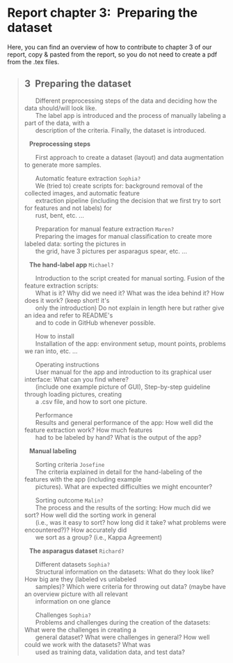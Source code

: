 # Report chapter 3:&ensp;Preparing the dataset
Here, you can find an overview of how to contribute to chapter 3 of our report, copy & pasted from the report, so you do not need to create a pdf from the .tex files.    
    
> ## 3&ensp;Preparing the dataset 
> &ensp;&ensp;&ensp; Different preprocessing steps of the data and deciding how the data should/will look like.  
> &ensp;&ensp;&ensp; The label app is introduced and the process of manually labeling a part of the data, with a  
> &ensp;&ensp;&ensp; description of the criteria. Finally, the dataset is introduced.  
>  
> &ensp; **Preprocessing steps**    
>     
> &ensp;&ensp;&ensp; First approach to create a dataset (layout) and data augmentation to generate more samples.  
>  
> &ensp;&ensp;&ensp; Automatic feature extraction  `Sophia?`   
> &ensp;&ensp;&ensp; We (tried to) create scripts for: background removal of the collected images, and automatic feature  
> &ensp;&ensp;&ensp; extraction pipeline (including the decision that we first try to sort for features and not labels) for  
> &ensp;&ensp;&ensp; rust, bent, etc. ...  
>  
> &ensp;&ensp;&ensp; Preparation for manual feature extraction  `Maren?`  
> &ensp;&ensp;&ensp; Preparing the images for manual classification to create more labeled data: sorting the pictures in  
> &ensp;&ensp;&ensp; the grid, have 3 pictures per asparagus spear, etc. ...   
>  
> &ensp; **The hand-label app**  `Michael?`  
>  
> &ensp;&ensp;&ensp; Introduction to the script created for manual sorting. Fusion of the feature extraction scripts:   
> &ensp;&ensp;&ensp; What is it? Why did we need it? What was the idea behind it? How does it work? (keep short! it's   
> &ensp;&ensp;&ensp; only the introduction) Do not explain in length here but rather give an idea and refer to README's   
> &ensp;&ensp;&ensp; and to code in GitHub whenever possible.  
>  
> &ensp;&ensp;&ensp; How to install  
> &ensp;&ensp;&ensp; Installation of the app: environment setup, mount points, problems we ran into, etc. ...  
>  
> &ensp;&ensp;&ensp; Operating instructions  
> &ensp;&ensp;&ensp; User manual for the app and introduction to its graphical user interface: What can you find where?  
> &ensp;&ensp;&ensp; (include one example picture of GUI), Step-by-step guideline through loading pictures, creating   
> &ensp;&ensp;&ensp; a .csv file, and how to sort one picture.  
>  
> &ensp;&ensp;&ensp; Performance  
> &ensp;&ensp;&ensp; Results and general performance of the app: How well did the feature extraction work? How much features   
> &ensp;&ensp;&ensp; had to be labeled by hand? What is the output of the app?  
>  
> &ensp; **Manual labeling**
>  
> &ensp;&ensp;&ensp; Sorting criteria  `Josefine`  
> &ensp;&ensp;&ensp; The criteria explained in detail for the hand-labeling of the features with the app (including example   
> &ensp;&ensp;&ensp; pictures). What are expected difficulties we might encounter?  
>  
> &ensp;&ensp;&ensp; Sorting outcome  `Malin?`  
> &ensp;&ensp;&ensp; The process and the results of the sorting: How much did we sort? How well did the sorting work in general  
> &ensp;&ensp;&ensp; (i.e., was it easy to sort? how long did it take? what problems were encountered?)? How accurately did   
> &ensp;&ensp;&ensp; we sort as a group? (i.e., Kappa Agreement)  
>  
> &ensp; **The asparagus dataset**  `Richard?`  
>  
> &ensp;&ensp;&ensp; Different datasets `Sophia?`  
> &ensp;&ensp;&ensp; Structural information on the datasets: What do they look like? How big are they (labeled vs unlabeled   
> &ensp;&ensp;&ensp; samples)? Which were criteria for throwing out data? (maybe have an overview picture with all relevant   
> &ensp;&ensp;&ensp; information on one glance  
>  
> &ensp;&ensp;&ensp; Challenges  `Sophia?`   
> &ensp;&ensp;&ensp; Problems and challenges during the creation of the datasets: What were the challenges in creating a   
> &ensp;&ensp;&ensp; general dataset? What were challenges in general? How well could we work with the datasets? What was   
> &ensp;&ensp;&ensp; used as training data, validation data, and test data?  
